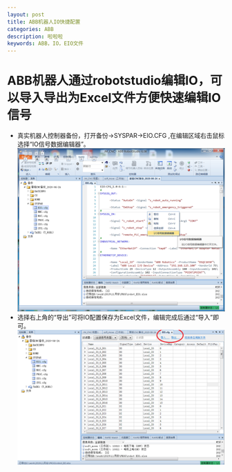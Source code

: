 ```yaml
---
layout: post
title: ABB机器人IO快捷配置
categories: ABB
description: 啦啦啦
keywords: ABB，IO，EIO文件
---
```

# ABB机器人通过robotstudio编辑IO，可以导入导出为Excel文件方便快速编辑IO信号

- 真实机器人控制器备份，打开备份->SYSPAR->EIO.CFG ,在编辑区域右击鼠标选择“IO信号数据编辑器”。
  ![无](/images/blog/EIO快捷编辑_2.png)
- 选择右上角的“导出”可将IO配置保存为Excel文件，编辑完成后通过“导入”即可。
  ![无](/images/blog/EIO快捷编辑_1.bmp)
